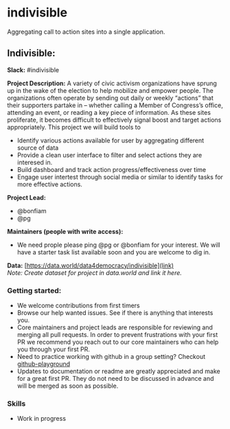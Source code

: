 # indivisible
Aggregating call to action sites into a single application.

## Indivisible:

**Slack:** #indivisible

**Project Description:**
A variety of civic activism organizations have sprung up in the wake of the election to help mobilize and empower people. The organizations often operate by sending out daily or weekly “actions” that their supporters partake in – whether calling a Member of Congress’s office, attending an event, or reading a key piece of information. As these sites proliferate, it becomes difficult to effectively signal boost and target actions appropriately. 
This project we will build tools to 
* Identify various actions available for user by aggregating different source of data
* Provide a clean user interface to filter and select actions they are interesed in.
* Build dashboard and track action progress/effectiveness over time
* Engage user intertest through social media or similar to identify tasks for more effective actions.

**Project Lead:**  
* @bonfiam
* @pg

**Maintainers (people with write access):**
* We need prople please ping @pg or @bonfiam for your interest. 
We will have a starter task list available soon and you are welcome to dig in.

**Data:** [https://data.world/data4democracy/indivisible](link)   
_Note: Create dataset for project in data.world and link it here._


### Getting started: 
* We welcome contributions from first timers
* Browse our help wanted issues. See if there is anything that interests you.
* Core maintainers and project leads are responsible for reviewing and merging all pull requests. In order to prevent frustrations with your first PR we recommend you reach out to our core maintainers who can help you through your first PR.
* Need to practice working with github in a group setting? Checkout [github-playground](https://github.com/Data4Democracy/github-playground)
* Updates to documentation or readme are greatly appreciated and make for a great first PR. They do not need to be discussed in advance and will be merged as soon as possible.


### Skills
* Work in progress
